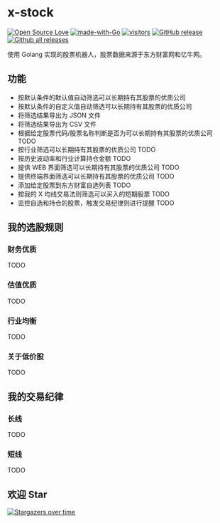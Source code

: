 # x-stock

[![Open Source Love](https://badges.frapsoft.com/os/v1/open-source.svg?v=103)](https://github.com/axiaoxin-com/x-stock/)
[![made-with-Go](https://img.shields.io/badge/Made%20with-Go-1f425f.svg)](http://golang.org)
[![visitors](https://visitor-badge.glitch.me/badge?page_id=axiaoxin-com.x-stock)](https://github.com/axiaoxin-com/x-stock)
[![GitHub release](https://img.shields.io/github/release/axiaoxin-com/x-stock.svg)](https://gitHub.com/axiaoxin-com/x-stock/releases/)
[![Github all releases](https://img.shields.io/github/downloads/axiaoxin-com/x-stock/total.svg)](https://gitHub.com/axiaoxin-com/x-stock/releases/)

使用 Golang 实现的股票机器人，股票数据来源于东方财富网和亿牛网。

## 功能

- 按默认条件的默认值自动筛选可以长期持有其股票的优质公司
- 按默认条件的自定义值自动筛选可以长期持有其股票的优质公司
- 将筛选结果导出为 JSON 文件
- 将筛选结果导出为 CSV 文件
- 根据给定股票代码/股票名称判断是否为可以长期持有其股票的优质公司 TODO
- 按行业筛选可以长期持有其股票的优质公司 TODO
- 按历史波动率和行业计算持仓金额 TODO
- 提供 WEB 界面筛选可以长期持有其股票的优质公司 TODO
- 提供终端界面筛选可以长期持有其股票的优质公司 TODO
- 添加给定股票到东方财富自选列表 TODO
- 按我的 X 均线交易法则筛选可以买入的短期股票 TODO
- 监控自选和持仓的股票，触发交易纪律则进行提醒 TODO

## 我的选股规则

### 财务优质

TODO

### 估值优质

TODO

### 行业均衡

TODO

### 关于低价股

TODO

## 我的交易纪律

### 长线

TODO

### 短线

TODO

## 欢迎 Star

[![Stargazers over time](https://starchart.cc/axiaoxin-com/x-stock.svg)](https://starchart.cc/axiaoxin-com/x-stock)
